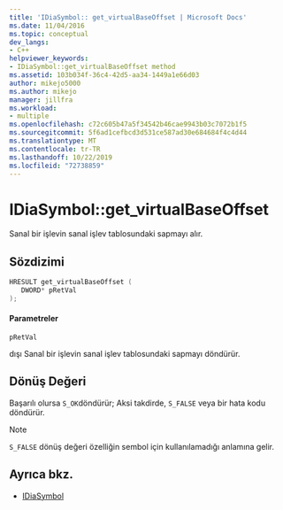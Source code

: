 ```yaml
---
title: 'IDiaSymbol:: get_virtualBaseOffset | Microsoft Docs'
ms.date: 11/04/2016
ms.topic: conceptual
dev_langs:
- C++
helpviewer_keywords:
- IDiaSymbol::get_virtualBaseOffset method
ms.assetid: 103b034f-36c4-42d5-aa34-1449a1e66d03
author: mikejo5000
ms.author: mikejo
manager: jillfra
ms.workload:
- multiple
ms.openlocfilehash: c72c605b47a5f34542b46cae9943b03c7072b1f5
ms.sourcegitcommit: 5f6ad1cefbcd3d531ce587ad30e684684f4c4d44
ms.translationtype: MT
ms.contentlocale: tr-TR
ms.lasthandoff: 10/22/2019
ms.locfileid: "72738859"
---
```

# <a name="idiasymbolget_virtualbaseoffset"></a>IDiaSymbol::get_virtualBaseOffset
Sanal bir işlevin sanal işlev tablosundaki sapmayı alır.

## <a name="syntax"></a>Sözdizimi

```C++
HRESULT get_virtualBaseOffset ( 
   DWORD* pRetVal
);
```

#### <a name="parameters"></a>Parametreler
 `pRetVal`

dışı Sanal bir işlevin sanal işlev tablosundaki sapmayı döndürür.

## <a name="return-value"></a>Dönüş Değeri
 Başarılı olursa `S_OK`döndürür; Aksi takdirde, `S_FALSE` veya bir hata kodu döndürür.

> [!NOTE]
> `S_FALSE` dönüş değeri özelliğin sembol için kullanılamadığı anlamına gelir.

## <a name="see-also"></a>Ayrıca bkz.
- [IDiaSymbol](../../debugger/debug-interface-access/idiasymbol.md)